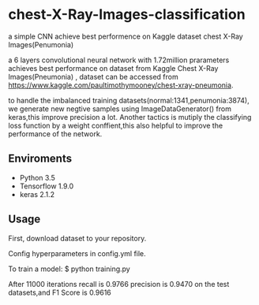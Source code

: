# chest-X-Ray-Images-classification
a simple CNN  achieve best performence on Kaggle dataset  chest X-Ray Images(Penumonia)


a 6 layers convolutional neural network with 1.72million prarameters achieves best performance on dataset from Kaggle Chest X-Ray Images(Pneumonia) , dataset can be accessed from https://www.kaggle.com/paultimothymooney/chest-xray-pneumonia.

to handle the imbalanced training datasets(normal:1341,penumonia:3874), we generate new negtive samples using ImageDataGenerator() from keras,this improve precision a lot. Another tactics is mutiply the classifying loss function by a weight conffient,this also helpful to improve the performance of the network.

## Enviroments
- Python 3.5
- Tensorflow 1.9.0
- keras 2.1.2

## Usage
First, download dataset to your repository.

Config hyperparameters in config.yml file.

To train a model: $ python training.py

After 11000 iterations  recall is 0.9766 precision is 0.9470 on the test datasets,and F1 Score is 0.9616
